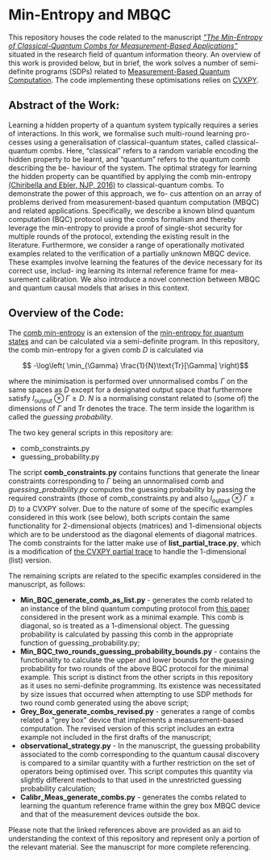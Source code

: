 # Min-Entropy and MBQC

This repository houses the code related to the manuscript [_"The Min-Entropy of Classical-Quantum Combs for Measurement-Based Applications"_](https://arxiv.org/abs/2212.00553) situated in the research field of quantum information theory. An overview of this work is provided below, but in brief, the work solves a number of semi-definite programs (SDPs) related to [Measurement-Based Quantum Computation](https://journals.aps.org/prl/abstract/10.1103/PhysRevLett.86.5188). The code implementing these optimisations relies on [CVXPY](https://github.com/cvxpy).

## Abstract of the Work:

Learning a hidden property of a quantum system typically requires a series of interactions. In this work, we formalise such multi-round learning pro- cesses using a generalisation of classical-quantum states, called classical-quantum combs. Here, “classical” refers to a random variable encoding the hidden property to be learnt, and “quantum” refers to the quantum comb describing the be- haviour of the system. The optimal strategy for learning the hidden property can be quantified by applying the comb min-entropy [(Chiribella and Ebler, NJP, 2016)](https://arxiv.org/abs/1606.02394) to classical-quantum combs. To demonstrate the power of this approach, we fo- cus attention on an array of problems derived from measurement-based quantum computation (MBQC) and related applications. Specifically, we describe a known blind quantum computation (BQC) protocol using the combs formalism and thereby leverage the min-entropy to provide a proof of single-shot security for multiple rounds of the protocol, extending the existing result in the literature. Furthermore, we consider a range of operationally motivated examples related to the verification of a partially unknown MBQC device. These examples involve learning the features of the device necessary for its correct use, includ- ing learning its internal reference frame for mea- surement calibration. We also introduce a novel connection between MBQC and quantum causal models that arises in this context.


## Overview of the Code:

The [comb min-entropy](https://arxiv.org/abs/1606.02394) is an extension of the [min-entropy for quantum states](https://arxiv.org/abs/0807.1338) and can be calculated via a semi-definite program. In this repository, the comb min-entropy for a given comb $D$ is calculated via

$$ -\log\left( \min_{\Gamma} \frac{1}{N}\text{Tr}[\Gamma] \right)$$

where the minimisation is performed over unnormalised combs $\Gamma$ on the same spaces as $D$ except for a designated output space that furthermore satisfy $I_{\text{output}} \otimes \Gamma \geq D$. $N$ is a normalising constant related to (some of) the dimensions of $\Gamma$ and $\text{Tr}$ denotes the trace. The term inside the logarithm is called the _guessing probability_.

The two key general scripts in this repository are:
- comb_constraints.py
- guessing_probability.py

The script **comb_constraints.py** contains functions that generate the linear constraints corresponding to $\Gamma$ being an unnormalised comb and *guessing_probability.py* computes the guessing probability by passing the required constraints (those of comb_constraints.py and also $I_{\text{output}} \otimes \Gamma \geq D$) to a CVXPY solver. Due to the nature of some of the specific examples considered in this work (see below), both scripts contain the same functionality for 2-dimensional objects (matrices) and 1-dimensional objects which are to be understood as the diagonal elements of diagonal matrices. The comb constraints for the latter make use of **list_partial_trace.py**, which is a modification of [the CVXPY partial trace](https://github.com/cvxpy/cvxpy/blob/master/cvxpy/atoms/affine/partial_trace.py) to handle the 1-dimensional (list) version.

The remaining scripts are related to the specific examples considered in the manuscript, as follows:
- **Min_BQC_generate_comb_as_list.py** - generates the comb related to an instance of the blind quantum computing protocol from [this paper](https://arxiv.org/abs/1608.04633) considered in the present work as a minimal example. This comb is diagonal, so is treated as a 1-dimensional object. The guessing probability is calculated by passing this comb in the appropriate function of guessing_probability.py;
- **Min_BQC_two_rounds_guessing_probability_bounds.py** - contains the functionality to calculate the upper and lower bounds for the guessing probability for two rounds of the above BQC protocol for the minimal example. This script is distinct from the other scripts in this repository as it uses no semi-definite programming. Its existence was necessitated by size issues that occurred when attempting to use SDP methods for two round comb generated using the above script;
- **Grey_Box_generate_combs_revised.py** - generates a range of combs related a "grey box" device that implements a measurement-based computation. The revised version of this script includes an extra example not included in the first drafts of the manuscript;
- **observational_strategy.py** - In the manuscript, the guessing probability associated to the comb corresponding to the quantum causal discovery is compared to a similar quantity with a further restriction on the set of operators being optimised over. This script computes this quantity via slightly different methods to that used in the unrestricted guessing probability calculation;
- **Calibr_Meas_generate_combs.py** - generates the combs related to learning the quantum reference frame within the grey box MBQC device and that of the measurement devices outside the box.

Please note that the linked references above are provided as an aid to understanding the context of this repository and represent only a portion of the relevant material. See the manuscript for more complete referencing.
